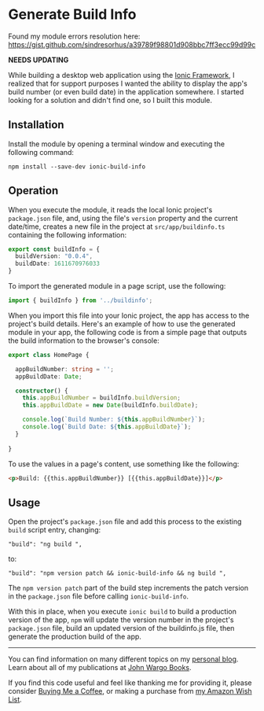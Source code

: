 # Generate Build Info


Found my module errors resolution here: https://gist.github.com/sindresorhus/a39789f98801d908bbc7ff3ecc99d99c


**NEEDS UPDATING**

While building a desktop web application using the [Ionic Framework](https://ionicframework.com/), I realized that for support purposes I wanted the ability to display the app's build number (or even build date) in the application somewhere. I started looking for a solution and didn't find one, so I built this module.

## Installation

Install the module by opening a terminal window and executing the following command:

```shell
npm install --save-dev ionic-build-info
```

## Operation

When you execute the module, it reads the local Ionic project's `package.json` file, and, using the file's `version` property and the current date/time, creates a new file in the project at `src/app/buildinfo.ts` containing the following information:

```typescript
export const buildInfo = {
  buildVersion: "0.0.4",
  buildDate: 1611670976033
}
```

To import the generated module in a page script, use the following:

```typescript
import { buildInfo } from '../buildinfo';
```

When you import this file into your Ionic project, the app has access to the project's build details. Here's an example of how to use the generated module in your app, the following code is from a simple page that outputs the build information to the browser's console:

```typescript
export class HomePage {

  appBuildNumber: string = '';
  appBuildDate: Date;

  constructor() {
    this.appBuildNumber = buildInfo.buildVersion;
    this.appBuildDate = new Date(buildInfo.buildDate);

    console.log(`Build Number: ${this.appBuildNumber}`);
    console.log(`Build Date: ${this.appBuildDate}`);
  }
 
}
```

To use the values in a page's content, use something like the following:

```html
<p>Build: {{this.appBuildNumber}} [{{this.appBuildDate}}]</p>
```

## Usage

Open the project's `package.json` file and add this process to the existing `build` script entry, changing:

```text
"build": "ng build ",
```

to:

```text
"build": "npm version patch && ionic-build-info && ng build ",
```

The `npm version patch` part of the build step increments the patch version in the `package.json` file before calling `ionic-build-info`.

With this in place, when you execute `ionic build` to build a production version of the app, `npm` will update the version number in the project's `package.json` file, build an updated version of the buildinfo.js file, then generate the production build of the app.

***

You can find information on many different topics on my [personal blog](http://www.johnwargo.com). Learn about all of my publications at [John Wargo Books](http://www.johnwargobooks.com).

If you find this code useful and feel like thanking me for providing it, please consider <a href="https://www.buymeacoffee.com/johnwargo" target="_blank">Buying Me a Coffee</a>, or making a purchase from [my Amazon Wish List](https://amzn.com/w/1WI6AAUKPT5P9).
